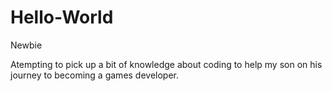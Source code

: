 # Hello-World
Newbie

Atempting to pick up a bit of knowledge about coding to help my son on his journey to becoming a games developer.
